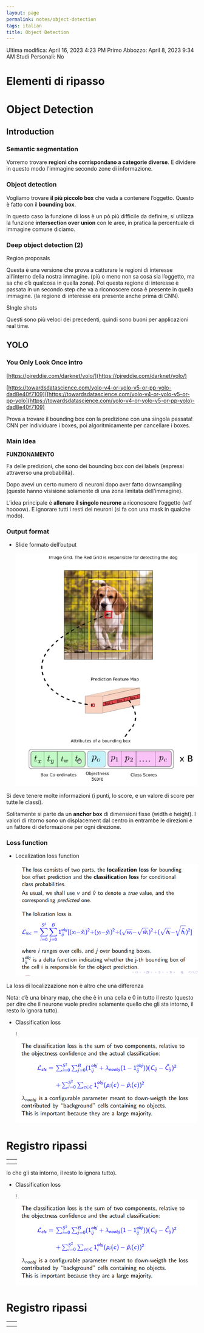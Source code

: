 ```yaml
---
layout: page
permalink: notes/object-detection
tags: italian
title: Object Detection
---
```


Ultima modifica: April 16, 2023 4:23 PM
Primo Abbozzo: April 8, 2023 9:34 AM
Studi Personali: No

# Elementi di ripasso

# Object Detection

## Introduction

### Semantic segmentation

Vorremo trovare **regioni che corrispondano a categorie diverse**. E dividere in questo modo l’immagine secondo zone di informazione.

### Object detection

Vogliamo trovare **il più piccolo box** che vada a contenere l’oggetto. Questo è fatto con il **bounding box**.

In questo caso la funzione di loss è un pò più difficile da definire, si utilizza la funzione **intersection over union** con le aree, in pratica la percentuale di immagine comune diciamo.

### Deep object detection (2)

Region proposals

Questa è una versione che prova a catturare le regioni di interesse all’interno della nostra immagine. (più o meno non sa cosa sia l’oggetto, ma sa che c’è qualcosa in quella zona). Poi questa regione di interesse è passata in un secondo step che va a riconoscere cosa è presente in quella immagine. (la regione di interesse era presente anche prima di CNN).

SIngle shots

Questi sono più veloci dei precedenti, quindi sono buoni per applicazioni real time.

## YOLO

### You Only Look Once intro

[https://pjreddie.com/darknet/yolo/](https://pjreddie.com/darknet/yolo/)

[https://towardsdatascience.com/yolo-v4-or-yolo-v5-or-pp-yolo-dad8e40f7109]([https://towardsdatascience.com/yolo-v4-or-yolo-v5-or-pp-yolo](https://towardsdatascience.com/yolo-v4-or-yolo-v5-or-pp-yolo)-dad8e40f7109)

Prova a trovare il bounding box con la predizione con una singola passata! CNN per individuare i boxes, poi algoritmicamente per cancellare i boxes.

### Main Idea

**FUNZIONAMENTO**

Fa delle predizioni, che sono dei bounding box con dei labels (espressi attraverso una probabilità).

Dopo avevi un certo numero di neuroni dopo aver fatto downsampling (queste hanno visisione solamente di una zona limitata dell’immagine).

L’idea principale è **allenare il singolo neurone** a riconoscere l’oggetto (wtf hoooow). E ignorare tutti i resti dei neuroni (si fa con una mask in qualche modo).

### Output format

- Slide formato dell’output

    <img src="/images/notes/image/universita/ex-notion/Object Detection/Untitled.png" alt="image/universita/ex-notion/Object Detection/Untitled">


Si deve tenere molte informazioni (i punti, lo score, e un valore di score per tutte le classi).

Solitamente si parte da un **anchor box** di dimensioni fisse (width e height). I valori di ritorno sono un displacement dal centro in entrambe le direzioni e un fattore di deformazione per ogni direzione.

### Loss function

- Localization loss function

    <img src="/images/notes/image/universita/ex-notion/Object Detection/Untitled 1.png" alt="image/universita/ex-notion/Object Detection/Untitled 1">


La loss di localizzazione non è altro che una differenza

Nota: c’è una binary map, che che è in una cella e 0 in tutto il resto (questo per dire che il neurone vuole predire solamente quello che gli sta intorno, il resto lo ignora tutto).

- Classification loss

    !<img src="/images/notes/image/universita/ex-notion/Object Detection/Untitled 2.png" alt="image/universita/ex-notion/Object Detection/Untitled 2">


# Registro ripassi

|  |  |
| --- | --- |
|  |  |
|  |  |
lo che gli sta intorno, il resto lo ignora tutto).

- Classification loss

    !<img src="/images/notes/image/universita/ex-notion/Object Detection/Untitled 2.png" alt="image/universita/ex-notion/Object Detection/Untitled 2">


# Registro ripassi

|  |  |
| --- | --- |
|  |  |
|  |  |